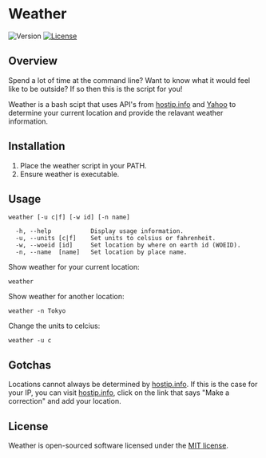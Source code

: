 Weather
=======

![Version](https://img.shields.io/badge/version-1.0-green.svg)
[![License](https://img.shields.io/badge/license-MIT-blue.svg)](http://opensource.org/licenses/MIT)

Overview
--------

Spend a lot of time at the command line?  Want to know what it would feel like to be outside?  If so then this is the script for you!

Weather is a bash scipt that uses API's from [hostip.info](http://www.hostip.info/) and [Yahoo](http://developer.yahoo.com/everything.html) to determine your current location and provide the relavant weather information.

Installation
------------

1. Place the weather script in your PATH.
2. Ensure weather is executable.

Usage
-----

    weather [-u c|f] [-w id] [-n name]

      -h, --help           Display usage information.
      -u, --units [c|f]    Set units to celsius or fahrenheit.
      -w, --woeid [id]     Set location by where on earth id (WOEID).
      -n, --name  [name]   Set location by place name.

Show weather for your current location:

    weather

Show weather for another location:

    weather -n Tokyo

Change the units to celcius:

    weather -u c

Gotchas
-------

Locations cannot always be determined by [hostip.info](http://www.hostip.info/).  If this is the case for your IP, you can visit [hostip.info](http://www.hostip.info/), click on the link that says "Make a correction" and add your location.

License
-------

Weather is open-sourced software licensed under the [MIT license](http://opensource.org/licenses/MIT).
